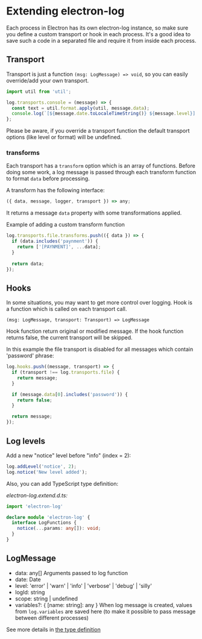 # Extending electron-log

Each process in Electron has its own electron-log instance, so make sure you define a custom transport or hook in each process. It's a good idea to save such a code in a separated file and require it from inside each process.

## Transport

Transport is just a function `(msg: LogMessage) => void`, so you can
easily override/add your own transport.

```js
import util from 'util';

log.transports.console = (message) => {
  const text = util.format.apply(util, message.data);
  console.log(`[${message.date.toLocaleTimeString()} ${message.level}] ${text}`);
};
```

Please be aware, if you override a transport function the default
transport options (like level or format) will be undefined.

### transforms

Each transport has a `transform` option which is an array of functions. Before
doing some work, a log message is passed through each transform function to 
format `data` before processing.

A transform has the following interface:

```typescript
({ data, message, logger, transport }) => any;
```

It returns a message `data` property with some transformations applied.

Example of adding a custom transform function

```js
log.transports.file.transforms.push(({ data }) => {
  if (data.includes('paynment')) {
    return ['[PAYNMENT]', ...data];
  }
  
  return data;
});
```

## Hooks

In some situations, you may want to get more control over logging. Hook
is a function which is called on each transport call.

`(msg: LogMessage, transport: Transport) => LogMessage`

Hook function return original or modified message. If the hook function
returns false, the current transport will be skipped.

In this example the file transport is disabled for all messages which
contain 'password' phrase:

```js
log.hooks.push((message, transport) => {
  if (transport !== log.transports.file) {
    return message;
  }

  if (message.data[0].includes('password')) {
    return false;
  }

  return message;
});
```

## Log levels

Add a new "notice" level before "info" (index = 2):

```js
log.addLevel('notice', 2);
log.notice('New level added');
```

Also, you can add TypeScript type definition:

*electron-log.extend.d.ts:*
```typescript
import 'electron-log'

declare module 'electron-log' {
  interface LogFunctions {
    notice(...params: any[]): void;
  }
}

```

## LogMessage

 - data: any[] Arguments passed to log function
 - date: Date
 - level: 'error' | 'warn' | 'info' | 'verbose' | 'debug' | 'silly'
 - logId: string
 - scope: string | undefined
 - variables?: { [name: string]: any } When log message is created,
   values from `log.variables` are saved here (to make it possible to
   pass message between different processes)
   
See more details in [the type definition](../src/index.d.ts#L33) 
